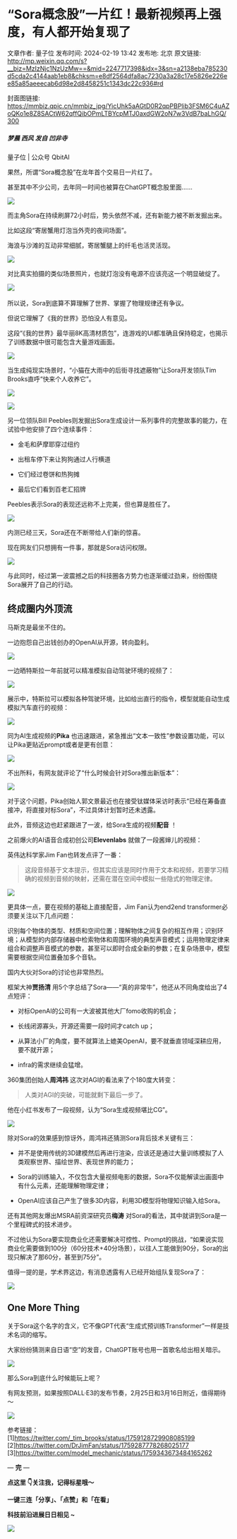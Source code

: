 # “Sora概念股”一片红！最新视频再上强度，有人都开始复现了

文章作者: 量子位
发布时间: 2024-02-19 13:42
发布地: 北京
原文链接: http://mp.weixin.qq.com/s?__biz=MzIzNjc1NzUzMw==&mid=2247717398&idx=3&sn=a2138eba785230d5cda2c4144aab1eb8&chksm=e8df2564dfa8ac7230a3a28c17e5826e226ee85a85aeeecab6d98e2d8458251c1343dc22c936#rd

封面图链接: https://mmbiz.qpic.cn/mmbiz_jpg/YicUhk5aAGtD0R2qpPBPlib3FSM6C4uAZoQKo1e8Z8SACtW62qffQibOPmLTBYcpMTJ0axdGW2oN7w3VdB7baLhGQ/300

##### 梦晨 西风 发自 凹非寺  
量子位 | 公众号 QbitAI

果然，所谓“Sora概念股”在龙年首个交易日一片红了。

甚至其中不少公司，去年同一时间也被算在ChatGPT概念股里面……

![](https://mmbiz.qpic.cn/mmbiz_png/YicUhk5aAGtD0R2qpPBPlib3FSM6C4uAZovqbgmbIpcOfcHc1zDVZOOBBk5hFWogZUpdnoJ5xjJ2bYlqkqe7ib2tQ/640?wx_fmt=png&from=appmsg)

而主角Sora在持续刷屏72小时后，势头依然不减，还有新能力被不断发掘出来。

比如这段“寄居蟹用灯泡当外壳的夜间场面”。

海浪与沙滩的互动非常细腻，寄居蟹腿上的纤毛也活灵活现。

![](https://mmbiz.qpic.cn/mmbiz_gif/YicUhk5aAGtD0R2qpPBPlib3FSM6C4uAZofib4RI6omHvbn9lS6ketQ3o3S5lNyRkBH7RRico0Ka3Paf9uOKUHNzuQ/640?wx_fmt=gif&from=appmsg)

对比真实拍摄的类似场景照片，也就灯泡没有电源不应该亮这一个明显破绽了。

‍![](https://mmbiz.qpic.cn/mmbiz_png/YicUhk5aAGtD0R2qpPBPlib3FSM6C4uAZojL8OwkTkJWN4682Y4OVHQbW0wlVYp5sgia5Ww6pAfrQNKNbaalYLnzw/640?wx_fmt=png&from=appmsg)‍

所以说，Sora到底算不算理解了世界、掌握了物理规律还有争议。

但说它理解了《我的世界》恐怕没人有意见。

这段“《我的世界》最华丽8K高清材质包”，连游戏的UI都准确且保持稳定，也揭示了训练数据中很可能包含大量游戏画面。

![](https://mmbiz.qpic.cn/mmbiz_gif/YicUhk5aAGtD0R2qpPBPlib3FSM6C4uAZodDwdBGp7XHJGqYibYhca3YwibgMxvnTChgaEeSOjGjJzQvCib1pgcRonQ/640?wx_fmt=gif&from=appmsg)

当生成纯现实场景时，“小猫在大雨中的后街寻找遮蔽物”让Sora开发领队Tim Brooks直呼“快来个人收养它”。

![](https://mmbiz.qpic.cn/mmbiz_gif/YicUhk5aAGtD0R2qpPBPlib3FSM6C4uAZonLo86OvEw5DkAFRlscicFKL4uDs8NEl3gqF09jREibGViarhXbicS5uhoQ/640?wx_fmt=gif&from=appmsg)

![](https://mmbiz.qpic.cn/mmbiz_png/YicUhk5aAGtD0R2qpPBPlib3FSM6C4uAZons7euRFH7wyydZLNFftcneWwuFtgaBRvHaz0g9UtRaVgR8lWvVibO6Q/640?wx_fmt=png&from=appmsg)

另一位领队Bill Peebles则发掘出Sora生成设计一系列事件的完整故事的能力，在试验中他安排了四个连续事件：

  * 金毛和萨摩耶穿过纽约

  * 出租车停下来让狗狗通过人行横道

  * 它们经过卷饼和热狗摊

  * 最后它们看到百老汇招牌

Peebles表示Sora的表现还远称不上完美，但也算是胜任了。

![](https://mmbiz.qpic.cn/mmbiz_png/YicUhk5aAGtD0R2qpPBPlib3FSM6C4uAZo1ick9uW9B4snCGbPMdibUANTCQeqKB4M0zCauXJp2XlInCnLmculJhCA/640?wx_fmt=png&from=appmsg)

内测已经三天，Sora还在不断带给人们新的惊喜。

现在网友们只想拥有一件事，那就是Sora访问权限。

![](https://mmbiz.qpic.cn/mmbiz_png/YicUhk5aAGtD0R2qpPBPlib3FSM6C4uAZoricedRckJy33JIBcKJGyPSl1iaBDDA5ia5Eo7YrRfIUp9bLiciaIWDZTnxA/640?wx_fmt=png&from=appmsg)

与此同时，经过第一波震撼之后的科技圈各方势力也逐渐缓过劲来，纷纷围绕Sora展开了自己的行动。

## 终成圈内外顶流

马斯克是最坐不住的。

一边抱怨自己出钱创办的OpenAI从开源，转向盈利。

![](https://mmbiz.qpic.cn/mmbiz_png/YicUhk5aAGtD0R2qpPBPlib3FSM6C4uAZoibqDeo4P8bh3M23KQfPbqh6DQTBBuIUIHEDTichoaFml4GaFIia9oKsvg/640?wx_fmt=png&from=appmsg)

一边晒特斯拉一年前就可以精准模拟自动驾驶环境的视频了：

![](https://mmbiz.qpic.cn/mmbiz_png/YicUhk5aAGtD0R2qpPBPlib3FSM6C4uAZoxj3d5H5VLRb2oUSPQ5HTWLSs8b0F7ibpy6moyxQIzfBJGIcWDmAGJZg/640?wx_fmt=png&from=appmsg)

展示中，特斯拉可以模拟各种驾驶环境，比如给出直行的指令，模型就能自动生成模拟汽车直行的视频：

![](https://mmbiz.qpic.cn/mmbiz_gif/YicUhk5aAGtD0R2qpPBPlib3FSM6C4uAZoEmAiab5PaIPJjzluyIARr5HwYeicJcdpC7JzavUNr6y44wOWK5MsUS3w/640?wx_fmt=gif&from=appmsg)

同为AI生成视频的**Pika** 也迅速跟进，紧急推出“文本一致性”参数设置功能，可以让Pika更贴近prompt或者是更有创意：

![](https://mmbiz.qpic.cn/mmbiz_gif/YicUhk5aAGtD0R2qpPBPlib3FSM6C4uAZojUCtNtlFPFJprGP1oDW6o1Q6PzAp1HETbHLJrWZuUaAkv4dGZ0sRNg/640?wx_fmt=gif&from=appmsg)

不出所料，有网友就评论了“什么时候会针对Sora推出新版本”：

![](https://mmbiz.qpic.cn/mmbiz_png/YicUhk5aAGtD0R2qpPBPlib3FSM6C4uAZo1GEdylRZzWudzTOhTNso1TP3BFgcIFKjYtxTDbwR5YrMBKyWz3iaAhw/640?wx_fmt=png&from=appmsg)

对于这个问题，Pika创始人郭文景最近也在接受钛媒体采访时表示“已经在筹备直接冲，将直接对标Sora”，不过具体计划暂时还未透露。

此外，音频这边也赶紧跟进了一波，给Sora生成的视频**配音** ！

之前爆火的AI语音合成初创公司**Elevenlabs** 就做了一段酱婶儿的视频：

英伟达科学家Jim Fan也转发点评了一番：

> 这段音频基于文本提示，但其实应该是同时作用于文本和视频，若要学习精确的视频到音频的映射，还需在潜在空间中模拟一些隐式的物理定律。

![](https://mmbiz.qpic.cn/mmbiz_png/YicUhk5aAGtD0R2qpPBPlib3FSM6C4uAZokG07za5h5AR00Ficic9MealecWbSFRJo0LNBk1pryYN66Cx7GicIe8ZVQ/640?wx_fmt=png&from=appmsg)

更具体一点，要在视频的基础上直接配音，Jim Fan认为end2end transformer必须要关注以下几点问题：

识别每个物体的类型、材质和空间位置；理解物体之间复杂的相互作用；识别环境；从模型的内部存储器中检索物体和周围环境的典型声音模式；运用物理定律来组合和调整声音模式的参数，甚至可以即时合成全新的参数；在复杂场景中，模型需要根据空间位置叠加多个音轨。

国内大伙对Sora的讨论也非常热烈。

框架大神**贾扬清** 用5个字总结了Sora——“真的非常牛”，他还从不同角度给出了4点短评：

  * 对标OpenAI的公司有一大波被其他大厂fomo收购的机会；

  * 长线闭源寡头，开源还需要一段时间才catch up；

  * 从算法小厂的角度，要不就算法上媲美OpenAI，要不就垂直领域深耕应用，要不就开源；

  * infra的需求继续会猛增。

360集团创始人**周鸿祎** 这次对AGI的看法来了个180度大转变：

> 人类对AGI的突破，可能就剩下最后一步了。

他在小红书发布了一段视频，认为“Sora生成视频堪比CG”。

![](https://mmbiz.qpic.cn/mmbiz_png/YicUhk5aAGtD0R2qpPBPlib3FSM6C4uAZoXDRy08iatSymSYj23AaZBmWtBHCopIlzoxHRcXMXgcVibQb7iccNa9o4w/640?wx_fmt=png&from=appmsg)

除对Sora的效果感到惊讶外，周鸿祎还猜测Sora背后技术关键有三：

  * 并不是使用传统的3D建模然后再进行渲染，应该还是通过大量训练模拟了人类观察世界、描绘世界、表现世界的能力；

  * Sora的训练输入，不仅包含大量视频电影的数据，Sora不仅能解读出画面中有什么元素，还能理解物理定律；

  * OpenAI应该自己产生了很多3D内容，利用3D模型将物理知识输入给Sora。

还有其他网友爆出MSRA前资深研究员**梅涛** 对Sora的看法，其中就讲到Sora是一个里程碑式的技术进步。

不过他认为Sora要实现商业化还需要解决可控性、Prompt的挑战，“如果说实现商业化需要做到100分（60分技术+40分场景），以往人工能做到90分，Sora的出现只解决了那60分，甚至到75分”。

值得一提的是，学术界这边，有消息透露有人已经开始组队复现Sora了：

![](https://mmbiz.qpic.cn/mmbiz_jpg/YicUhk5aAGtD0R2qpPBPlib3FSM6C4uAZozYDsRj9aomZnldet1jX3kGStm0HMksicdiaCVQ9j3ibLQYSwpe8ykUY8Q/640?wx_fmt=jpeg&from=appmsg)

## One More Thing

关于Sora这个名字的含义，它不像GPT代表“生成式预训练Transformer”一样是技术名词的缩写。

大家纷纷猜测来自日语“空”的发音，ChatGPT账号也用一首歌名给出相关暗示。

![](https://mmbiz.qpic.cn/mmbiz_png/YicUhk5aAGtD0R2qpPBPlib3FSM6C4uAZo6UFnCLoz7z97wUic7S8zNc5ARatNoX22eVUuS1uicNRrXDoy0wVvkg7A/640?wx_fmt=png&from=appmsg)

那么Sora到底什么时候能玩上呢？

有网友预测，如果按照DALL·E3的发布节奏，2月25日和3月16日附近，值得期待～

![](https://mmbiz.qpic.cn/mmbiz_png/YicUhk5aAGtD0R2qpPBPlib3FSM6C4uAZo82SsOCQo6pQibWpkxONlBgBd1zpg2hOib2BB3B0wBwT8cpGdzgNkLRyA/640?wx_fmt=png&from=appmsg)

参考链接：  
[1]https://twitter.com/_tim_brooks/status/1759128729908085199  
[2]https://twitter.com/DrJimFan/status/1759287778268025177  
[3]https://twitter.com/model_mechanic/status/1759343673484165262

— **完** —

**点这里 👇关注我，记得标星哦～**

**一键三连「分享」、「点赞」和「在看」**

**科技前沿进展日日相见 ~**

![](https://mmbiz.qpic.cn/mmbiz_svg/g9RQicMD01M0tYoRQT2cMQRmPS5ZDyrrfzeksiay90KaDzlGBH61icqHxmgFKfvfXtVuwTHV740CDLAaXU1LIfZyoJEpYKcRIiaE/640?wx_fmt=svg)

